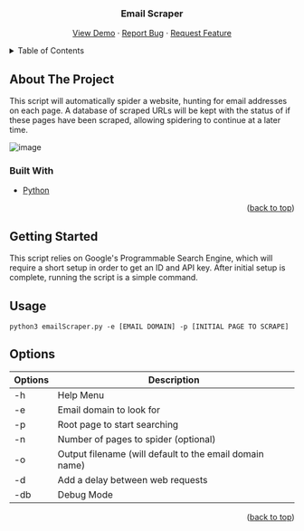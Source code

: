 <div id="top"></div>

<h3 align="center">Email Scraper</h3>

  <p align="center">
    <a href="https://github.com/LukeLauterbach/Email-Scraper">View Demo</a>
    ·
    <a href="https://github.com/LukeLauterbach/Email-Scraper/issues">Report Bug</a>
    ·
    <a href="https://github.com/LukeLauterbach/Email-Scraper/issues">Request Feature</a>
  </p>
</div>


<!-- TABLE OF CONTENTS -->
<details>
  <summary>Table of Contents</summary>
  <ol>
    <li>
      <a href="#about-the-project">About The Project</a>
      <ul>
        <li><a href="#built-with">Built With</a></li>
      </ul>
    </li>
    <li>
      <a href="#getting-started">Getting Started</a>
      <ul>
        <li><a href="#installation">Installation</a></li>
      </ul>
    </li>
    <li><a href="#options">Options</a></li>
  </ol>
</details>



<!-- ABOUT THE PROJECT -->
## About The Project

This script will automatically spider a website, hunting for email addresses on each page. A database of scraped URLs will be kept with the status of if these pages have been scraped, allowing spidering to continue at a later time.

![image](https://user-images.githubusercontent.com/104774644/225120128-d68bc49a-9049-4a9d-9107-276e8d24b960.png)


### Built With

* [Python](https://www.python.org/)


<p align="right">(<a href="#top">back to top</a>)</p>



<!-- GETTING STARTED -->
## Getting Started

This script relies on Google's Programmable Search Engine, which will require a short setup in order to get an ID and API key. After initial setup is complete, running the script is a simple command.

## Usage

```shell
python3 emailScraper.py -e [EMAIL DOMAIN] -p [INITIAL PAGE TO SCRAPE] 
```

## Options
Options | Description
-|-
-h | Help Menu
-e | Email domain to look for
-p | Root page to start searching
-n | Number of pages to spider (optional)
-o | Output filename (will default to the email domain name)
-d | Add a delay between web requests
-db | Debug Mode

<p align="right">(<a href="#top">back to top</a>)</p>
